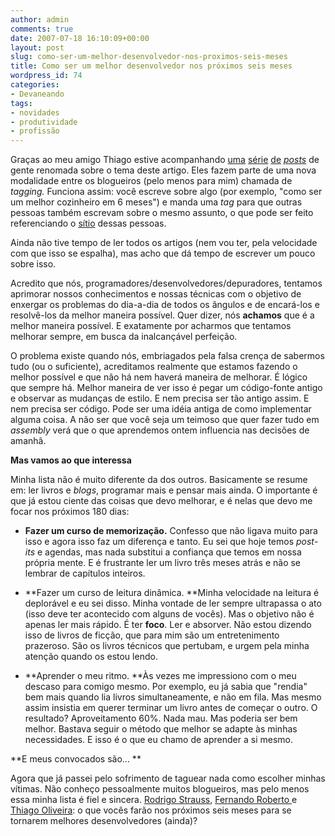 ```yaml
---
author: admin
comments: true
date: 2007-07-18 16:10:09+00:00
layout: post
slug: como-ser-um-melhor-desenvolvedor-nos-proximos-seis-meses
title: Como ser um melhor desenvolvedor nos próximos seis meses
wordpress_id: 74
categories:
- Devaneando
tags:
- novidades
- produtividade
- profissão
---
```


Graças ao meu amigo Thiago estive acompanhando [uma](http://codebetter.com/blogs/scott.bellware/archive/2007/07/14/165610.aspx) [série](http://codebetter.com/blogs/jeffrey.palermo/archive/2007/07/09/6-months-to-become-a-better-developer.aspx) [de](http://graysmatter.codivation.com/HowIAmBecomingABetterDeveloperPart1OfInfinity.aspx) [_posts_](http://weblogs.asp.net/bsimser/archive/2007/07/05/being-a-better-developer-in-6-months.aspx) de gente renomada sobre o tema deste artigo. Eles fazem parte de uma nova modalidade entre os blogueiros (pelo menos para mim) chamada de _tagging._ Funciona assim: você escreve sobre algo (por exemplo, "como ser um melhor cozinheiro em 6 meses") e manda uma _tag_ para que outras pessoas também escrevam sobre o mesmo assunto, o que pode ser feito referenciando o [sítio](http://www.sualingua.com.br/06/06_site_saite_sitio.htm) dessas pessoas.

Ainda não tive tempo de ler todos os artigos (nem vou ter, pela velocidade com que isso se espalha), mas acho que dá tempo de escrever um pouco sobre isso.



Acredito que nós, programadores/desenvolvedores/depuradores, tentamos aprimorar nossos conhecimentos e nossas técnicas com o objetivo de enxergar os problemas do dia-a-dia de todos os ângulos e de encará-los e resolvê-los da melhor maneira possível. Quer dizer, nós **achamos** que é a melhor maneira possível. E exatamente por acharmos que tentamos melhorar sempre, em busca da inalcançável perfeição.

O problema existe quando nós, embriagados pela falsa crença de sabermos tudo (ou o suficiente), acreditamos realmente que estamos fazendo o melhor possível e que não há nem haverá maneira de melhorar. É lógico que sempre há. Melhor maneira de ver isso é pegar um código-fonte antigo e observar as mudanças de estilo. E nem precisa ser tão antigo assim. E nem precisa ser código. Pode ser uma idéia antiga de como implementar alguma coisa. A não ser que você seja um teimoso que quer fazer tudo em _assembly_ verá que o que aprendemos ontem influencia nas decisões de amanhã.

**Mas vamos ao que interessa**

Minha lista não é muito diferente da dos outros. Basicamente se resume em: ler livros e _blogs_, programar mais e pensar mais ainda. O importante é que já estou ciente das coisas que devo melhorar, e é nelas que devo me focar nos próximos 180 dias:



	
  * **Fazer um curso de memorização.** Confesso que não ligava muito para isso e agora isso faz um diferença e tanto. Eu sei que hoje temos _post-its_ e agendas, mas nada substitui a confiança que temos em nossa própria mente. E é frustrante ler um livro três meses atrás e não se lembrar de capítulos inteiros.

	
  * **Fazer um curso de leitura dinâmica. **Minha velocidade na leitura é deplorável e eu sei disso. Minha vontade de ler sempre ultrapassa o ato (isso deve ter acontecido com alguns de vocês). Mas o objetivo não é apenas ler mais rápido. É ter **foco**. Ler e absorver. Não estou dizendo isso de livros de ficção, que para mim são um entretenimento prazeroso. São os livros técnicos que pertubam, e urgem pela minha atenção quando os estou lendo.

	
  * **Aprender o meu ritmo. **Às vezes me impressiono com o meu descaso para comigo mesmo. Por exemplo, eu já sabia que "rendia" bem mais quando lia livros simultaneamente, e não em fila. Mas mesmo assim insistia em querer terminar um livro antes de começar o outro. O resultado? Aproveitamento 60%. Nada mau. Mas poderia ser bem melhor. Bastava seguir o método que melhor se adapte às minhas necessidades. E isso é o que eu chamo de aprender a si mesmo.


**E meus convocados são...
**

Agora que já passei pelo sofrimento de taguear nada como escolher minhas vítimas. Não conheço pessoalmente muitos blogueiros, mas pelo menos essa minha lista é fiel e sincera. [Rodrigo Strauss](http://1bit.com.br/content.1bit/weblog/um_melhor_programador), [Fernando Roberto ](http://www.driverentry.com.br/blog/2007/07/exallocatepool-with-tagging.html)e [Thiago Oliveira](http://codebehind.wordpress.com/2007/07/22/como-ser-um-melhor-programador-nos-proximos-6-meses/): o que vocês farão nos próximos seis meses para se tornarem melhores desenvolvedores (ainda)?
